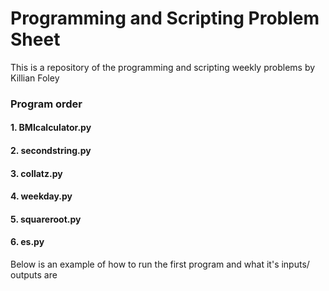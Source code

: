 # Programming and Scripting Problem Sheet
This is a repository of the programming and scripting weekly problems by Killian Foley

### Program order
#### 1. BMIcalculator.py
#### 2. secondstring.py
#### 3. collatz.py
#### 4. weekday.py
#### 5. squareroot.py
#### 6. es.py

Below is an example of how to run the first program and what it's inputs/ outputs are
